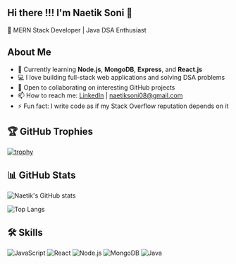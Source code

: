 ## Hi there !!! I'm Naetik Soni 👋  

🚀 MERN Stack Developer | Java DSA Enthusiast  

## About Me  
- 🌱 Currently learning **Node.js**, **MongoDB**, **Express**, and **React.js**  
- 💻 I love building full-stack web applications and solving DSA problems  
- 🤝 Open to collaborating on interesting GitHub projects  
- 📫 How to reach me: [LinkedIn](https://www.linkedin.com/in/naetik-soni-982156341) | naetiksoni08@gmail.com  
- ⚡ Fun fact: I write code as if my Stack Overflow reputation depends on it  



## 🏆 GitHub Trophies
[![trophy](https://github-profile-trophy.vercel.app/?username=Naetiksoni08&theme=darkhub)](https://github.com/ryo-ma/github-profile-trophy)






## 📊 GitHub Stats
![Naetik's GitHub stats](https://github-readme-stats.vercel.app/api?username=Naetiksoni08&show_icons=true&theme=dark)  

![Top Langs](https://github-readme-stats.vercel.app/api/top-langs/?username=Naetiksoni08&layout=compact&theme=dark)






## 🛠 Skills
![JavaScript](https://img.shields.io/badge/-JavaScript-yellow?logo=javascript&logoColor=white&style=flat)
![React](https://img.shields.io/badge/-React-blue?logo=react&logoColor=white&style=flat)
![Node.js](https://img.shields.io/badge/-Node.js-green?logo=node.js&logoColor=white&style=flat)
![MongoDB](https://img.shields.io/badge/-MongoDB-darkgreen?logo=mongodb&logoColor=white&style=flat)
![Java](https://img.shields.io/badge/-Java-red?logo=java&logoColor=white&style=flat)





<!--
**Naetiksoni08/Naetiksoni08** is a ✨ _special_ ✨ repository because its `README.md` (this file) appears on your GitHub profile.

Here are some ideas to get you started:

- 🔭 I’m currently working on ...
- 🌱 I’m currently learning ...
- 👯 I’m looking to collaborate on ...
- 🤔 I’m looking for help with ...
- 💬 Ask me about ...
- 📫 How to reach me: ...
- 😄 Pronouns: ...
- ⚡ Fun fact: ...
-->
